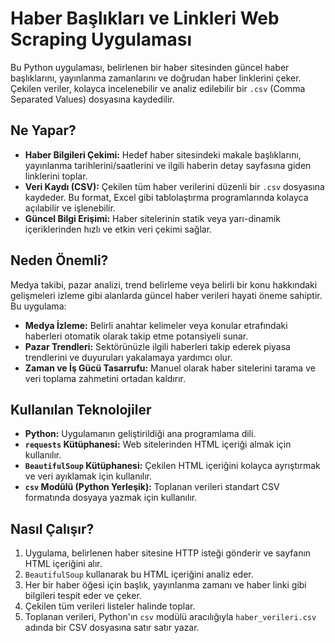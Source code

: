 # Haber Başlıkları ve Linkleri Web Scraping Uygulaması

Bu Python uygulaması, belirlenen bir haber sitesinden güncel haber başlıklarını, yayınlanma zamanlarını ve doğrudan haber linklerini çeker. Çekilen veriler, kolayca incelenebilir ve analiz edilebilir bir `.csv` (Comma Separated Values) dosyasına kaydedilir.

## Ne Yapar?

* **Haber Bilgileri Çekimi:** Hedef haber sitesindeki makale başlıklarını, yayınlanma tarihlerini/saatlerini ve ilgili haberin detay sayfasına giden linklerini toplar.
* **Veri Kaydı (CSV):** Çekilen tüm haber verilerini düzenli bir `.csv` dosyasına kaydeder. Bu format, Excel gibi tablolaştırma programlarında kolayca açılabilir ve işlenebilir.
* **Güncel Bilgi Erişimi:** Haber sitelerinin statik veya yarı-dinamik içeriklerinden hızlı ve etkin veri çekimi sağlar.

## Neden Önemli?

Medya takibi, pazar analizi, trend belirleme veya belirli bir konu hakkındaki gelişmeleri izleme gibi alanlarda güncel haber verileri hayati öneme sahiptir. Bu uygulama:

* **Medya İzleme:** Belirli anahtar kelimeler veya konular etrafındaki haberleri otomatik olarak takip etme potansiyeli sunar.
* **Pazar Trendleri:** Sektörünüzle ilgili haberleri takip ederek piyasa trendlerini ve duyuruları yakalamaya yardımcı olur.
* **Zaman ve İş Gücü Tasarrufu:** Manuel olarak haber sitelerini tarama ve veri toplama zahmetini ortadan kaldırır.

## Kullanılan Teknolojiler

* **Python:** Uygulamanın geliştirildiği ana programlama dili.
* **`requests` Kütüphanesi:** Web sitelerinden HTML içeriği almak için kullanılır.
* **`BeautifulSoup` Kütüphanesi:** Çekilen HTML içeriğini kolayca ayrıştırmak ve veri ayıklamak için kullanılır.
* **`csv` Modülü (Python Yerleşik):** Toplanan verileri standart CSV formatında dosyaya yazmak için kullanılır.

## Nasıl Çalışır?

1.  Uygulama, belirlenen haber sitesine HTTP isteği gönderir ve sayfanın HTML içeriğini alır.
2.  `BeautifulSoup` kullanarak bu HTML içeriğini analiz eder.
3.  Her bir haber öğesi için başlık, yayınlanma zamanı ve haber linki gibi bilgileri tespit eder ve çeker.
4.  Çekilen tüm verileri listeler halinde toplar.
5.  Toplanan verileri, Python'ın `csv` modülü aracılığıyla `haber_verileri.csv` adında bir CSV dosyasına satır satır yazar.
